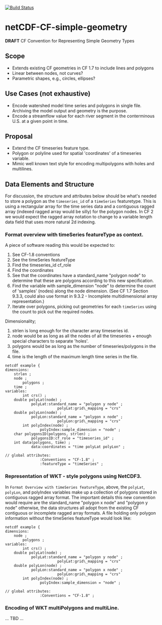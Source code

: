 [![Build Status](https://travis-ci.org/bekozi/netCDF-CF-simple-geometry.svg?branch=master)](https://travis-ci.org/bekozi/netCDF-CF-simple-geometry)

# netCDF-CF-simple-geometry
**DRAFT** CF Convention for Representing Simple Geometry Types

## Scope

* Extends existing CF geometries in CF 1.7 to include lines and polygons
* Linear between nodes, not curves?
* Parametric shapes, e.g., circles, ellipses?

## Use Cases (not exhaustive)

* Encode watershed model time series and polygons in single file. Archiving the model output and geometry is the purpose.
* Encode a streamflow value for each river segment in the conterminous U.S. at a given point in time.

## Proposal

* Extend the CF timeseries feature type.
* Polygon or polyline used for spatial 'coordinates' of a timeseries variable.
* Mimic well known text style for encoding multipolygons with holes and multilines.

## Data Elements and Structure

For discussion, the structure and attributes below should be what's needed to store a polygon as the `timeseries_id` of a `timeSeries` featuretype. This is using a rectangular array for the time series data and a contiguous ragged array (indexed ragged array would be silly) for the polygon nodes. In CF 2 we would expect the ragged array notation to change to a variable length data field that uses more natural 2d indexing.

### Format overview with timeSeries featureType as context.
 
A piece of software reading this would be expected to:
1) See CF-1.8 conventions
2) See the timeSeries featureType
3) Find the timeseries\_id cf\_role
4) Find the coordinates 
5) See that the coordinates have a standard\_name "polygon node" to determine that these are polygons according to this new specification.
6) Find the variable with sample_dimension "node" to determine the count of 'samples' (nodes) along the node dimension. (See CF 1.7 Section 9.3.3, could also use format in 9.3.2 - Incomplete multidimensional array representation.)
7) Iterate over polygons, picking out geometries for each `timeSeries` using the count to pick out the required nodes.

Dimensionality;
1) strlen is long enough for the character array timeseries id.
2) node would be as long as all the nodes of all the timeseries + enough special characters to separate 'holes'.
3) polygons would be as long as the number of timeseries/polygons in the file.
4) time is the length of the maximum length time series in the file. 

```
netcdf example {
dimensions:
    strlen ;
    node ;
		polygons ;
    time ;
variables:
		int crs() ;
    double polyLat(node) ;
            polyLat:standard_name = "polygon y node" ;
						polyLat:grid\_mapping = "crs"
    double polyLon(node) ;
            polyLon:standard_name = "polygon x node" ;
						polyLon:grid\_mapping = "crs"
		int polyIndex(node) ;
				polyIndex:sample_dimension = "node" ;
    char polygonsID(polygons, strlen) ;
            polygonsID:cf_role = "timeseries_id" ;
    int data(polygons, time) ;
            data:coordinates = "time polyLat polyLon" ;

// global attributes:
                :Conventions = "CF-1.8" ;
                :featureType = "timeSeries" ;
```

### Representation of WKT - style polygons using NetCDF3.

In `Format Overview with timeSeries featureType`, above, the `polyLat`, `polyLon`, and polyIndex variables make up a collection of polygons stored in contiguous ragged array format. The important details this new convention would require are the standard\_name "polygon x node" and "polygon y node" otherwise, the data structures all adopt from the existing CF contiguous or incomplete ragged array formats. A file holding only polygon information without the timeSeries featureType would look like:

```
netcdf example {
dimensions:
    node ;
		polygons ;
variables:
		int crs() ;
    double polyLat(node) ;
            polyLat:standard_name = "polygon y node" ;
						polyLat:grid\_mapping = "crs"
    double polyLon(node) ;
            polyLon:standard_name = "polygon x node" ;
						polyLon:grid\_mapping = "crs"
		int polyIndex(node) ;
				polyIndex:sample_dimension = "node" ;

// global attributes:
                :Conventions = "CF-1.8" ;
```

### Encoding of WKT multiPolygons and multiLine.

... TBD ...
